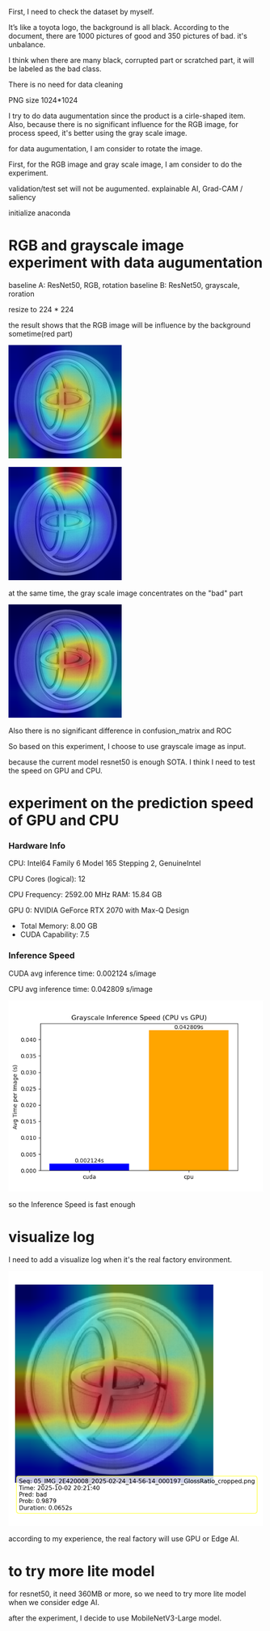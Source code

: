 First, I need to check the dataset by myself.

It’s like a toyota logo, the background is all black.
According to the document, there are 1000 pictures of good and 350 pictures of bad. it's unbalance.

I think when there are many black, corrupted part or scratched part, it will be labeled as the bad class.

There is no need for data cleaning

PNG size 1024*1024

I try to do data augumentation since the product is a cirle-shaped item.
Also, because there is no significant influence for the RGB image, for process speed, it's better using the gray scale image.

for data augumentation, I am consider to rotate the image.

First, for the RGB image and gray scale image, I am consider to do the experiment.

validation/test set will not be augumented.
explainable AI, Grad-CAM / saliency

initialize anaconda

# RGB and grayscale image experiment with data augumentation
baseline A: ResNet50, RGB, rotation
baseline B: ResNet50, grayscale, roration

resize to 224 * 224

the result shows that 
the RGB image will be influence by the background sometime(red part)

![RGB image](./RGB_grayscale_experiment_with%20data%20augumentation/RBG_influenced_by_bg.png "RBG image")

![RGB image](./RGB_grayscale_experiment_with%20data%20augumentation/RGB.png "RBG image")

at the same time, the gray scale image concentrates on the "bad" part

![Grayscale image](./RGB_grayscale_experiment_with%20data%20augumentation/grayscale_bg.png "Grayscale image")

Also there is no significant difference in confusion_matrix and ROC

So based on this experiment, I choose to use grayscale image as input.

because the current model resnet50 is enough SOTA. I think I need to test the speed on GPU and CPU.

# experiment on the prediction speed of GPU and CPU
### Hardware Info
CPU: Intel64 Family 6 Model 165 Stepping 2, GenuineIntel

CPU Cores (logical): 12

CPU Frequency: 2592.00 MHz
RAM: 15.84 GB

GPU 0: NVIDIA GeForce RTX 2070 with Max-Q Design
  - Total Memory: 8.00 GB
  - CUDA Capability: 7.5



### Inference Speed
CUDA avg inference time: 0.002124 s/image

CPU avg inference time: 0.042809 s/image

![Inference Speed image](./GPU_CPU_speed_experiment/inference_speed_comparison_gray.png "Inference Speed image")

so the Inference Speed is fast enough

# visualize log

I need to add a visualize log when it's the real factory environment.

![Log image](./visualize_log/05_IMG_2E420008_2025-02-24_14-56-14_000197_GlossRatio_cropped.png_gradcam.png "Log image")

according to my experience, the real factory will use GPU or Edge AI.

# to try more lite model

for resnet50, it need 360MB or more, so we need to try more lite model when we consider edge AI.

after the experiment, I decide to use MobileNetV3-Large model.